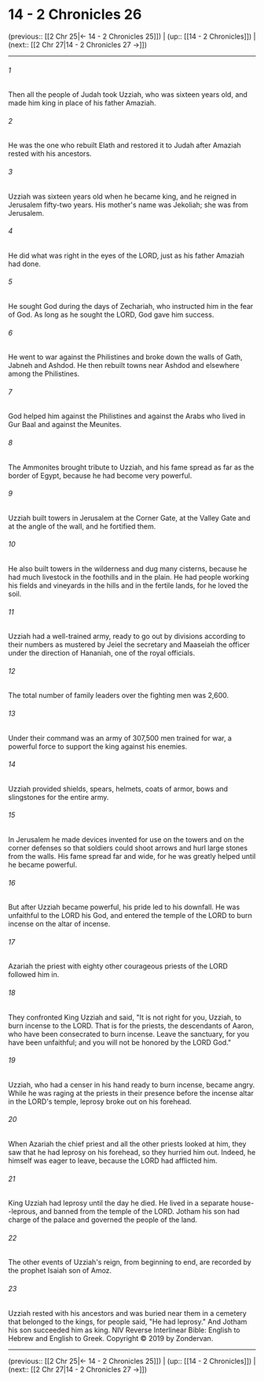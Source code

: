 # 14 - 2 Chronicles 26

(previous:: [[2 Chr 25|← 14 - 2 Chronicles 25]]) | (up:: [[14 - 2 Chronicles]]) | (next:: [[2 Chr 27|14 - 2 Chronicles 27 →]])

***


###### 1 
Then all the people of Judah took Uzziah, who was sixteen years old, and made him king in place of his father Amaziah. 

###### 2 
He was the one who rebuilt Elath and restored it to Judah after Amaziah rested with his ancestors. 

###### 3 
Uzziah was sixteen years old when he became king, and he reigned in Jerusalem fifty-two years. His mother's name was Jekoliah; she was from Jerusalem. 

###### 4 
He did what was right in the eyes of the LORD, just as his father Amaziah had done. 

###### 5 
He sought God during the days of Zechariah, who instructed him in the fear of God. As long as he sought the LORD, God gave him success. 

###### 6 
He went to war against the Philistines and broke down the walls of Gath, Jabneh and Ashdod. He then rebuilt towns near Ashdod and elsewhere among the Philistines. 

###### 7 
God helped him against the Philistines and against the Arabs who lived in Gur Baal and against the Meunites. 

###### 8 
The Ammonites brought tribute to Uzziah, and his fame spread as far as the border of Egypt, because he had become very powerful. 

###### 9 
Uzziah built towers in Jerusalem at the Corner Gate, at the Valley Gate and at the angle of the wall, and he fortified them. 

###### 10 
He also built towers in the wilderness and dug many cisterns, because he had much livestock in the foothills and in the plain. He had people working his fields and vineyards in the hills and in the fertile lands, for he loved the soil. 

###### 11 
Uzziah had a well-trained army, ready to go out by divisions according to their numbers as mustered by Jeiel the secretary and Maaseiah the officer under the direction of Hananiah, one of the royal officials. 

###### 12 
The total number of family leaders over the fighting men was 2,600. 

###### 13 
Under their command was an army of 307,500 men trained for war, a powerful force to support the king against his enemies. 

###### 14 
Uzziah provided shields, spears, helmets, coats of armor, bows and slingstones for the entire army. 

###### 15 
In Jerusalem he made devices invented for use on the towers and on the corner defenses so that soldiers could shoot arrows and hurl large stones from the walls. His fame spread far and wide, for he was greatly helped until he became powerful. 

###### 16 
But after Uzziah became powerful, his pride led to his downfall. He was unfaithful to the LORD his God, and entered the temple of the LORD to burn incense on the altar of incense. 

###### 17 
Azariah the priest with eighty other courageous priests of the LORD followed him in. 

###### 18 
They confronted King Uzziah and said, "It is not right for you, Uzziah, to burn incense to the LORD. That is for the priests, the descendants of Aaron, who have been consecrated to burn incense. Leave the sanctuary, for you have been unfaithful; and you will not be honored by the LORD God." 

###### 19 
Uzziah, who had a censer in his hand ready to burn incense, became angry. While he was raging at the priests in their presence before the incense altar in the LORD's temple, leprosy broke out on his forehead. 

###### 20 
When Azariah the chief priest and all the other priests looked at him, they saw that he had leprosy on his forehead, so they hurried him out. Indeed, he himself was eager to leave, because the LORD had afflicted him. 

###### 21 
King Uzziah had leprosy until the day he died. He lived in a separate house--leprous, and banned from the temple of the LORD. Jotham his son had charge of the palace and governed the people of the land. 

###### 22 
The other events of Uzziah's reign, from beginning to end, are recorded by the prophet Isaiah son of Amoz. 

###### 23 
Uzziah rested with his ancestors and was buried near them in a cemetery that belonged to the kings, for people said, "He had leprosy." And Jotham his son succeeded him as king. NIV Reverse Interlinear Bible: English to Hebrew and English to Greek. Copyright © 2019 by Zondervan.

***

(previous:: [[2 Chr 25|← 14 - 2 Chronicles 25]]) | (up:: [[14 - 2 Chronicles]]) | (next:: [[2 Chr 27|14 - 2 Chronicles 27 →]])

